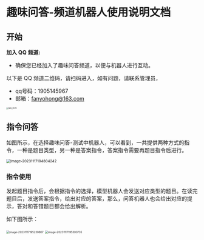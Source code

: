 # 趣味问答-频道机器人使用说明文档

## 开始

**加入 QQ 频道:**

- 确保您已经加入了趣味问答频道，以便与机器人进行互动。

以下是 QQ 频道二维码，请扫码进入，如有问题，请联系管理员，

- qq号码：1905145967
- 邮箱：fanyohong@163.com

<img src="https://fanyohong-blog.oss-cn-shenzhen.aliyuncs.com/image/IMG_0570.JPG" alt="IMG_0570" style="zoom: 33%;" />

## 指令问答

如图所示，在选择趣味问答-测试中机器人，可以看到，一共提供两种方式的指令，一种是题目类型，另一种是答案指令，答案指令需要再题目指令后进行。

<img src="https://fanyohong-blog.oss-cn-shenzhen.aliyuncs.com/image/image-20231117194804242.png" alt="image-20231117194804242" style="zoom:67%;" />

### 指令使用

发起题目指令后，会根据指令的选择，模型机器人会发送对应类型的题目。在读完题目后，发送答案指令，给出对应的答案，那么，问答机器人也会给出对应的提示，答对和答错题目都会给出解析。

如下图所示：

<img src="https://fanyohong-blog.oss-cn-shenzhen.aliyuncs.com/image/image-20231117195239867.png" alt="image-20231117195239867" style="zoom:50%;" />

<img src="https://fanyohong-blog.oss-cn-shenzhen.aliyuncs.com/image/image-20231117195300735.png" alt="image-20231117195300735" style="zoom:50%;" />
